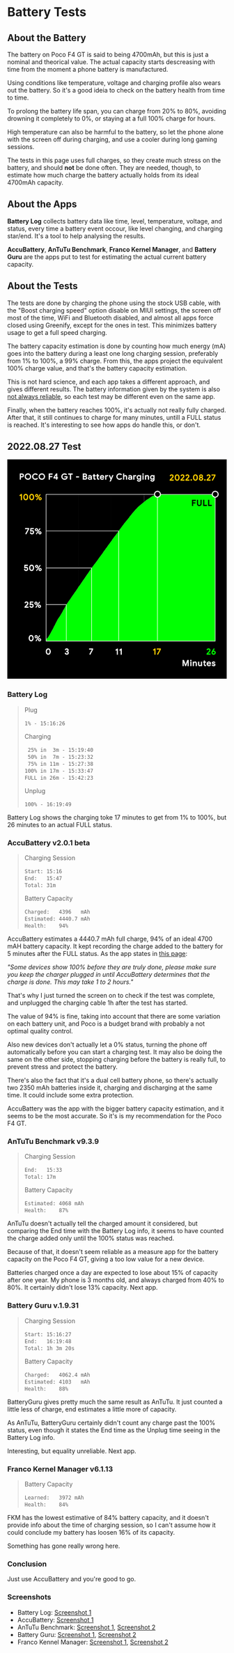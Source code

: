 # Battery Tests
## About the Battery
The battery on Poco F4 GT is said to being 4700mAh, but this is just a nominal and theorical value. The actual capacity starts descreasing with time from the moment a phone battery is manufactured.

Using conditions like temperature, voltage and charging profile also wears out the battery. So it's a good ideia to check on the battery health from time to time.

To prolong the battery life span, you can charge from 20% to 80%, avoiding drowning it completely to 0%, or staying at a full 100% charge for hours.

High temperature can also be harmful to the battery, so let the phone alone with the screen off during charging, and use a cooler during long gaming sessions.

The tests in this page uses full charges, so they create much stress on the battery, and should **not** be done often. They are needed, though, to estimate how much charge the battery actually holds from its ideal 4700mAh capacity.

## About the Apps
**Battery Log** collects battery data like time, level, temperature, voltage, and status, every time a battery event occour, like level changing, and charging star/end. It's a tool to help analysing the results.

**AccuBattery**, **AnTuTu Benchmark**, **Franco Kernel Manager**, and **Battery Guru** are the apps put to test for estimating the actual current battery capacity.

## About the Tests
The tests are done by charging the phone using the stock USB cable, with the "Boost charging speed" option disable on MIUI settings, the screen off most of the time, WiFi and Bluetooth disabled, and almost all apps force closed using Greenify, except for the ones in test. This minimizes battery usage to get a full speed charging.

The battery capacity estimation is done by counting how much energy (mA) goes into the battery during a least one long charging session, preferably from 1% to 100%, a 99% charge. From this, the apps project the equivalent 100% charge value, and that's the battery capacity estimation.

This is not hard science, and each app takes a different approach, and gives different results. The battery information given by the system is also [not always reliable](https://batteryuniversity.com/article/recognizing-battery-capacity-as-the-missing-link), so each test may be different even on the same app.

Finally, when the battery reaches 100%, it's actually not really fully charged. After that, it still continues to charge for many minutes, untill a FULL status is reached. It's interesting to see how apps do handle this, or don't.

## 2022.08.27 Test
![](images/battery-test-20220827-0-chart.png)

### Battery Log

> Plug
> ```
> 1% - 15:16:26
> ```
> 
> Charging
> ```
>  25% in  3m - 15:19:40
>  50% in  7m - 15:23:32
>  75% in 11m - 15:27:38
> 100% in 17m - 15:33:47
> FULL in 26m - 15:42:23
> ```
>
> Unplug
> ```
> 100% - 16:19:49
> ```

Battery Log shows the charging toke 17 minutes to get from 1% to 100%, but 26 minutes to an actual FULL status.

### AccuBattery v2.0.1 beta
> Charging Session
> ```
> Start: 15:16
> End:   15:47
> Total: 31m
> ```
> 
> Battery Capacity
> ```
> Charged:   4396   mAh
> Estimated: 4440.7 mAh
> Health:    94%
> ```

AccuBattery estimates a 4440.7 mAh full charge, 94% of an ideal 4700 mAH battery capacity. It kept recording the charge added to the battery for 5 minutes after the FULL status. As the app states in [this page](https://accubattery.zendesk.com/hc/en-us/articles/209507189-Tab-3-battery-health-screen):

*"Some devices show 100% before they are truly done, please make sure you keep the charger plugged in until AccuBattery determines that the charge is done. This may take 1 to 2 hours."* 

That's why I just turned the screen on to check if the test was complete, and unplugged the charging cable 1h after the test has started.

The value of 94% is fine, taking into account that there are some variation on each battery unit, and Poco is a budget brand with probably a not optimal quality control.

Also new devices don't actually let a 0% status, turning the phone off automatically before you can start a charging test. It may also be doing the same on the other side, stopping charging before the battery is really full, to prevent stress and protect the battery.

There's also the fact that it's a dual cell battery phone, so there's actually two 2350 mAh batteries inside it, charging and discharging at the same time. It could include some extra protection.

AccuBattery was the app with the bigger battery capacity estimation, and it seems to be the most accurate. So it's is my recommendation for the Poco F4 GT.

### AnTuTu Benchmark v9.3.9
> Charging Session
> ```
> End:   15:33
> Total: 17m
> ```
> 
> Battery Capacity
> ```
> Estimated: 4068 mAh
> Health:    87%
> ```

AnTuTu doesn't actually tell the charged amount it considered, but comparing the End time with the Battery Log info, it seems to have counted the charge added only until the 100% status was reached.

Because of that, it doesn't seem reliable as a measure app for the battery capacity on the Poco F4 GT, giving a too low value for a new device.

Batteries charged once a day are expected to lose about 15% of capacity after one year. My phone is 3 months old, and always charged from 40% to 80%. It certainly didn't lose 13% capacity. Next app.

### Battery Guru v.1.9.31
> Charging Session
> ```
> Start: 15:16:27
> End:   16:19:48
> Total: 1h 3m 20s
> ```
> 
> Battery Capacity
> ```
> Charged:   4062.4 mAh
> Estimated: 4103   mAh
> Health:    88%
> ```

BatteryGuru gives pretty much the same result as AnTuTu. It just counted a little less of charge, end estimates a little more of capacity.

As AnTuTu, BatteryGuru certainly didn't count any charge past the 100% status, even though it states the End time as the Unplug time seeing in the Battery Log info.

Interesting, but equality unreliable. Next app.

### Franco Kernel Manager v6.1.13
> Battery Capacity
> ```
> Learned:   3972 mAh
> Health:    84%
> ```

FKM has the lowest estimative of 84% battery capacity, and it doesn't provide info about the time of charging session, so I can't assume how it could conclude my battery has loosen 16% of its capacity.

Something has gone really wrong here.

### Conclusion
Just use AccuBattery and you're good to go.

### Screenshots
- Battery Log: [Screenshot 1](../raw/images/battery-test-20220827-1-batterylog.jpg)
- AccuBattery: [Screenshot 1](../raw/images/battery-test-20220827-2-accubattery.jpg)
- AnTuTu Benchmark: [Screenshot 1](../raw/images/battery-test-20220827-3-antutu-1.jpg), [Screenshot 2](../raw/images/battery-test-20220827-3-antutu-2.jpg)
- Battery Guru: [Screenshot 1](../raw/images/battery-test-20220827-4-batteryguru-1.jpg), [Screenshot 2](../raw/images/battery-test-20220827-4-batteryguru-2.jpg)
- Franco Kennel Manager: [Screenshot 1](../raw/images/battery-test-20220827-5-fkm-1.jpg), [Screenshot 2](../raw/images/battery-test-20220827-5-fkm-2.jpg)